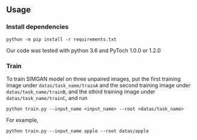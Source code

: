 

## Usage

### Install dependencies

```
python -m pip install -r requirements.txt
```

Our code was tested with python 3.6  and PyToch 1.0.0 or 1.2.0

###  Train
To train SIMGAN model on three unpaired images, put the first training image under `datas/task_name/trainA` and the second training image under `datas/task_name/trainB`, and the sthird training image under `datas/task_name/trainC`, and run

```
python train.py --input_name <input_name> --root <datas/task_name>
```
For example, 
```
python train.py --input_name apple --root datas/apple
```


